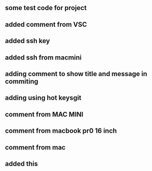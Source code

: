 ## some test code for project
## added comment from VSC
## added ssh key
## added ssh from macmini
## adding comment to show title and message in commiting
## adding using hot keysgit
## comment from MAC MINI
## comment from macbook pr0 16 inch
## comment from mac
## added this